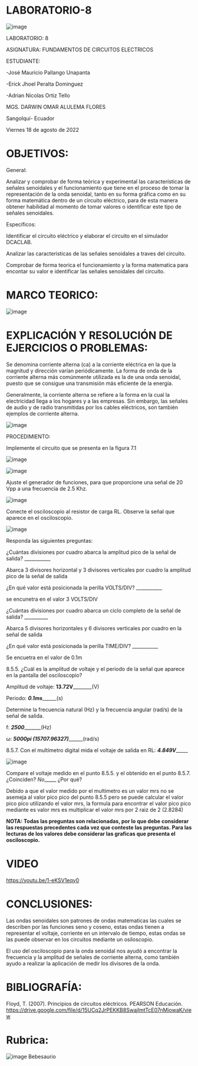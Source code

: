 # LABORATORIO-8

![image](https://user-images.githubusercontent.com/105695077/169195292-caeb0d12-8f66-4f08-bb58-2efffc44ccf5.png)




LABORATORIO: 8



ASIGNATURA: FUNDAMENTOS DE CIRCUITOS ELECTRICOS

ESTUDIANTE: 

-José Mauricio Pallango Unapanta

-Erick Jhoel Peralta Dominguez

-Adrian Nicolas Ortiz Tello 

MGS. DARWIN OMAR ALULEMA FLORES

Sangolquí- Ecuador

Viernes 18 de agosto de 2022

# OBJETIVOS:

General:

Analizar y comprobar de forma teórica y experimental las características de señales senoidales y el funcionamiento que tiene en el proceso de tomar la representación de la onda senoidal, tanto en su forma gráfica como en su forma matemática dentro de un circuito eléctrico, para de esta manera obtener habilidad al momento de tomar valores o identificar este tipo de señales senoidales.

Especificos:

Identificar el circuito eléctrico y elaborar el circuito en el simulador DCACLAB.

Analizar las caracteristicas de las señales senoidales a traves del circuito.

Comprobar de forma teorica el funcionamiento y la forma matematica para encontar su valor e identificar las señales senoidales del circuito.

# MARCO TEORICO:

![image](https://user-images.githubusercontent.com/105695077/185545085-cfbc6bc1-a618-4e10-974f-ecefd0a62071.png)

# EXPLICACIÓN Y RESOLUCIÓN DE EJERCICIOS O PROBLEMAS:

Se denomina corriente alterna (ca) a la corriente eléctrica en la que la magnitud y dirección varían periódicamente. La forma de onda de la corriente alterna más
comúnmente utilizada es la de una onda senoidal, puesto que se consigue una transmisión más eficiente de la energía.

Generalmente, la corriente alterna se refiere a la forma en la cual la electricidad llega a los hogares y a las empresas. Sin embargo, las señales de audio y de radio
transmitidas por los cables eléctricos, son también ejemplos de corriente alterna.

![image](https://user-images.githubusercontent.com/105695077/185543657-cc78bf22-de0e-4d77-a173-137a20187489.png)

PROCEDIMIENTO:

Implemente el circuito que se presenta en la figura 7.1

![image](https://user-images.githubusercontent.com/105695077/185543709-b5e7db27-9536-4341-9688-0dd52904abb2.png)

![image](https://user-images.githubusercontent.com/105695077/185624423-e24161e7-3f11-4767-8c10-64cda05dceb0.png)

Ajuste el generador de funciones, para que proporcione una señal de 20 Vpp a una frecuencia de 2.5 Khz.

![image](https://user-images.githubusercontent.com/105695077/185625186-e51fa3e8-c68e-4f11-b06e-c17f18f3984f.png)

Conecte el osciloscopio al resistor de carga RL. Observe la señal que aparece en el osciloscopio.

![image](https://user-images.githubusercontent.com/105695077/185635188-cd6377ba-e912-420a-b4f8-fecbb0453d17.png)

Responda las siguientes preguntas:

¿Cuántas divisiones por cuadro abarca la amplitud pico de la señal de salida? ___________

Abarca 3 divisores horizontal y 3 divisores verticales por cuadro la amplitud pico de la señal de salida

¿En qué valor está posicionada la perilla VOLTS/DIV? ___________

se encunetra en el valor 3 VOLTS/DIV

¿Cuántas divisiones por cuadro abarca un ciclo completo de la señal de salida? __________

Abarca 5 divisores horizontales y 6 divisores verticales por cuadro en la señal de salida

¿En qué valor está posicionada la perilla TIME/DIV? ___________

Se encuetra en el valor de 0.1m 

8.5.5. ¿Cuál es la amplitud de voltaje y el periodo de la señal que aparece en la pantalla
del osciloscopio?

Amplitud de voltaje: __13.72V__________(V)

Periodo: ___0.1ms_________(s)

Determine la frecuencia natural (Hz) y la frecuencia angular (rad/s) de la señal de
salida.

f: ___2500__________(Hz)

ω: ___5000pi (15707.96327)_________(rad/s)

8.5.7. Con el multímetro digital mida el voltaje de salida en RL: _____4.849V__________

![image](https://user-images.githubusercontent.com/105695077/185641498-d96773d4-4468-4808-b95a-832d66f23df2.png)

Compare el voltaje medido en el punto 8.5.5. y el obtenido en el punto 8.5.7.
¿Coinciden? _No______ ¿Por qué?

Debido a que el valor medido por el multimetro es un valor mrs no se asemeja al valor pico pico del punto 8.5.5 pero se puede calcular el valor pico pico utilizando el valor mrs, la formula para encontrar el valor pico pico mediante es valor mrs es multiplicar el valor mrs por 2 raiz de 2 (2.8284)

**NOTA: Todas las preguntas son relacionadas, por lo que debe considerar las respuestas precedentes cada vez que conteste las preguntas. Para las lecturas de los valores debe considerar las graficas que presenta el osciloscopio.**

# VIDEO

https://youtu.be/1-eKSV1eqy0

# CONCLUSIONES:

Las ondas senoidales son patrones de ondas matematicas las cuales se describen por las funciones seno y coseno, estas ondas tienen a representar el voltaje, corriente en un intervalo de tiempo, estas ondas se las puede observar en los circuitos mediante un osiloscopio.

El uso del osciloscopio para la onda senoidal nos ayudó a encontrar la frecuencia y la amplitud de señales de corriente alterna, como también ayudo a realizar la aplicación de medir los divisores de la onda.

# BIBLIOGRAFÍA:

Floyd, T. (2007). Principios de circuitos eléctricos. PEARSON Educación. https://drive.google.com/file/d/15UCq2JrPEKKB8SwajlmtTcE07nMiowaK/view

# Rubrica:

![image](https://user-images.githubusercontent.com/105695077/169549221-6a6d7d81-301f-4ae6-adad-f0a59a65b83e.png)
Bebesaurio 
